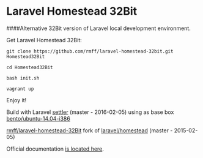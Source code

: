 # Laravel Homestead 32Bit

####Alternative 32Bit version of Laravel local development environment.




Get Laravel Homestead 32Bit:



```
git clone https://github.com/rmff/laravel-homestead-32bit.git Homestead32Bit

cd Homestead32Bit

bash init.sh

vagrant up
```



Enjoy it!




Build with Laravel [settler](https://github.com/laravel/settler) (master - 2016-02-05) using as base box [bento/ubuntu-14.04-i386](https://atlas.hashicorp.com/bento/boxes/ubuntu-14.04)




[rmff/laravel-homestead-32Bit](https://github.com/rmff/laravel-homestead-32bit) fork of [laravel/homestead](https://github.com/laravel/homestead) (master - 2015-02-05)




Official documentation [is located here](http://laravel.com/docs/homestead).
